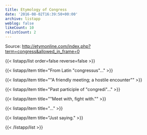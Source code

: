 ```yaml
---
title: Etymology of Congress
date: '2016-08-02T16:39:50+00:00'
archive: listapp
weblog: false
likeCount: 10
relistCount: 2
---
```


Source: http://etymonline.com/index.php?term=congress&allowed_in_frame=0

<!--more-->

{{< listapp/list order=false reverse=false >}}

   {{< listapp/item title="From Latin \"congressus\"..." >}}

   {{< listapp/item title="\"A friendly meeting; a hostile encounter\"" >}}

   {{< listapp/item title="Past participle of \"congredi\"…" >}}

   {{< listapp/item title="\"Meet with, fight with.\"" >}}

   {{< listapp/item title="..." >}}

   {{< listapp/item title="Just saying." >}}

{{< /listapp/list >}}
